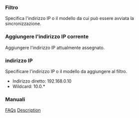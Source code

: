 ### Filtro
Specifica l'indirizzo IP o il modello da cui può essere avviata la sincronizzazione.

### Aggiungere l\'indirizzo IP corrente
Aggiungere l'indirizzo IP attualmente assegnato.

### indirizzo IP
Specificare l'indirizzo IP o il modello da aggiungere al filtro.

- Indirizzo diretto: 192.168.0.10
- Wildcard: 10.0.*

### Manuali
[FAQs](https://sentaroh.github.io/Documents/SMBSync3/SMBSync3_FAQ_EN.htm)
[Description](https://sentaroh.github.io/Documents/SMBSync3/SMBSync3_Desc_EN.htm)

